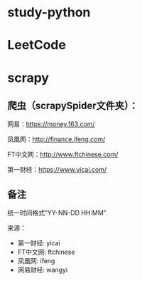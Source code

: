 # study-python

# LeetCode

# scrapy

## 爬虫（scrapySpider文件夹）：
网易：https://money.163.com/

凤凰网：http://finance.ifeng.com/

FT中文网：http://www.ftchinese.com/

第一财经：https://www.yicai.com/

## 备注
统一时间格式“YY-NN-DD HH:MM”

来源：
- 第一财经: yicai
- FT中文网: ftchinese
- 凤凰网: ifeng
- 网易财经: wangyi